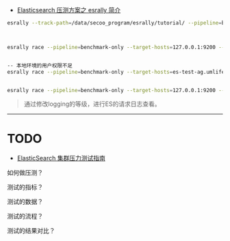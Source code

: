 - [Elasticsearch 压测方案之 esrally 简介](https://segmentfault.com/a/1190000011174694)

```bash
esrally --track-path=/data/secoo_program/esrally/tutorial/ --pipeline=benchmark-only --target-hosts=192.168.41.4:9200,192.168.41.5:9200,192.168.41.6:9200,192.168.41.7:9200,192.168.41.8:9200,192.168.41.9:9200 --client-options="use_ssl:false,verify_certs:true,basic_auth_user:'elastic',basic_auth_password:'fcj5cU1Oh3YUcU3NL6vw'" --offline --report-file=/tmp/logs/report.md



esrally race --pipeline=benchmark-only --target-hosts=127.0.0.1:9200 --cluster-health=yellow --track=nyc_taxis --challenge=append-no-conflicts


-- 本地环境的用户权限不足
esrally race --pipeline=benchmark-only --target-hosts=es-test-ag.umlife.net:80 --track=nyc_taxis --challenge=append-no-conflicts --test-mode --client-options="use_ssl:false,verify_certs:false,basic_auth_user:'ag_adm',basic_auth_password:'xxx'"  --report-file=/tmp/logs/report.md


esrally race --pipeline=benchmark-only --target-hosts=127.0.0.1:9200 --track=nyc_taxis --challenge=append-no-conflicts --test-mode --user-tag=[version:info]
```
> 通过修改logging的等级，进行ES的请求日志查看。



-----
# TODO

- [ElasticSearch 集群压力测试指南](https://mp.weixin.qq.com/s/kzEazBDlphFxfxJmVBQhYA)

如何做压测？

测试的指标？

测试的数据？

测试的流程？

测试的结果对比？


